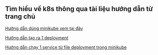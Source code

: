 ## Tìm hiểu về k8s thông qua tài liệu hướng dẫn từ trang chủ

[Hướng dẫn dùng minikube xem tại đây](minikube-get-started.md)

[Hướng dẫn tạo ra 1 deployment](create-deployment.md)

[Hướng dẫn chạy 1 service từ file deployment trong minikube](minikube-run-service.md)
